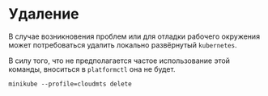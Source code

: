 # Удаление

В случае возникновения проблем или для отладки рабочего окружения может
потребоваться удалить локально развёрнутый `kubernetes`.

В силу того, что не предполагается частое использование этой команды, вноситься
в `platformctl` она не будет.

```shell
minikube --profile=cloudmts delete
```
